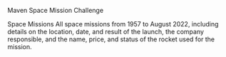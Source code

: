 Maven Space Mission Challenge

Space Missions
All space missions from 1957 to August 2022, including details on the location, date, and result of the launch, the company responsible, 
and the name, price, and status of the rocket used for the mission.
